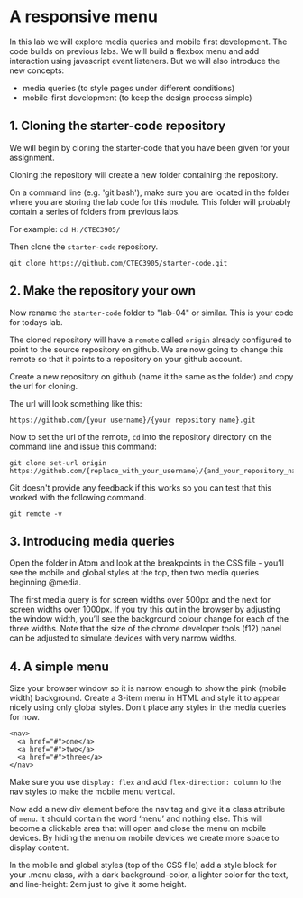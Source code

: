 # A responsive menu

In this lab we will explore media queries and mobile first development.
The code builds on previous labs.
We will build a flexbox menu and add interaction using javascript event listeners.
But we will also introduce the new concepts:

- media queries (to style pages under different conditions)
- mobile-first development (to keep the design process simple)

## 1. Cloning the starter-code repository

We will begin by cloning the starter-code that you have been given for your assignment.

Cloning the repository will create a new folder containing the repository.

On a command line (e.g. 'git bash'), make sure you are located in the folder where you are storing the lab code for this module.
This folder will probably contain a series of folders from previous labs.

For example: `cd H:/CTEC3905/`

Then clone the `starter-code` repository.

```
git clone https://github.com/CTEC3905/starter-code.git
```


## 2. Make the repository your own

Now rename the `starter-code` folder to "lab-04" or similar.
This is your code for todays lab.

The cloned repository will have a `remote` called `origin` already configured to point to the source repository on github.
We are now going to change this remote so that it points to a repository on your github account.

Create a new repository on github (name it the same as the folder) and copy the url for cloning.

The url will look something like this:

`https://github.com/{your username}/{your repository name}.git`

Now to set the url of the remote, `cd` into the repository directory on the command line and issue this command:

```
git clone set-url origin https://github.com/{replace_with_your_username}/{and_your_repository_name}.git
```
Git doesn't provide any feedback if this works so you can test that this worked with the following command.

```
git remote -v
```

## 3. Introducing media queries

Open the folder in Atom and look at the breakpoints in the CSS file - you’ll see the mobile and global styles at the top, then two media queries beginning @media.

The first media query is for screen widths over 500px and the next for screen widths over 1000px.
If you try this out in the browser by adjusting the window width, you’ll see the background colour change for each of the three widths.
Note that the size of the chrome developer tools (f12) panel can be adjusted to simulate devices with very narrow widths.

## 4. A simple menu

Size your browser window so it is narrow enough to show the pink (mobile width) background.
Create a 3-item menu in HTML and style it to appear nicely using only global styles.
Don't place any styles in the media queries for now.

```
<nav>
  <a href="#">one</a>
  <a href="#">two</a>
  <a href="#">three</a>
</nav>
```

Make sure you use `display: flex` and add `flex-direction: column` to the nav styles to make the mobile menu vertical.

Now add a new div element before the nav tag and give it a class attribute of `menu`. It should contain the word ‘menu’ and nothing else.
This will become a clickable area that will open and close the menu on mobile devices.
By hiding the menu on mobile devices we create more space to display content.

In the mobile and global styles (top of the CSS file) add a style block for your .menu class, with a dark background-color, a lighter color for the text, and line-height: 2em just to give it some height.
